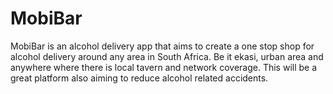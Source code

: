 # MobiBar
MobiBar is an alcohol delivery app
that aims to create a one stop shop for alcohol delivery around any area in South  Africa. Be it ekasi, urban area and anywhere where there is local tavern and network coverage. This will be a great platform also aiming to reduce alcohol related accidents.
